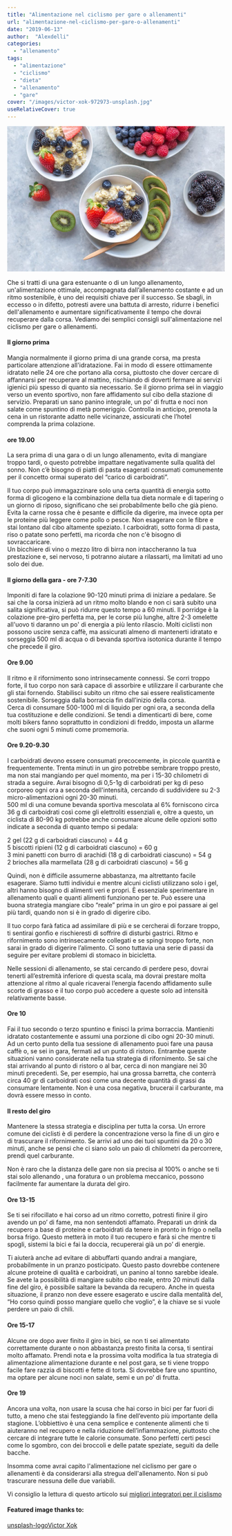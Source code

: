 ```yaml
---
title: "Alimentazione nel ciclismo per gare o allenamenti"
url: "alimentazione-nel-ciclismo-per-gare-o-allenamenti"
date: "2019-06-13"
author:  "Alexdelli"
categories:
  - "allenamento"
tags:
  - "alimentazione"
  - "ciclismo"
  - "dieta"
  - "allenamento"
  - "gare"
cover: "/images/victor-xok-972973-unsplash.jpg"
useRelativeCover: true
---
```


![Alimentazione ciclismo per gare o allenamenti](images/melissa-belanger-544371-unsplash-950x633.jpg)

Che si tratti di una gara estenuante o di un lungo allenamento, un'alimentazione ottimale, accompagnata dall’allenamento costante e ad un ritmo sostenibile, è uno dei requisiti chiave per il successo. Se sbagli, in eccesso o in difetto, potresti avere una battuta di arresto, ridurre i benefici dell'allenamento e aumentare significativamente il tempo che dovrai recuperare dalla corsa. Vediamo dei semplici consigli sull'alimentazione nel ciclismo per gare o allenamenti.

#### Il giorno prima

Mangia normalmente il giorno prima di una grande corsa, ma presta particolare attenzione all'idratazione. Fai in modo di essere ottimamente idratato nelle 24 ore che portano alla corsa, piuttosto che dover cercare di affannarsi per recuperare al mattino, rischiando di doverti fermare ai servizi igienici più spesso di quanto sia necessario. Se il giorno prima sei in viaggio verso un evento sportivo, non fare affidamento sul cibo della stazione di servizio. Preparati un sano panino integrale, un po' di frutta e noci non salate come spuntino di metà pomeriggio. Controlla in anticipo, prenota la cena in un ristorante adatto nelle vicinanze, assicurati che l’hotel comprenda la prima colazione.

#### ore 19.00

La sera prima di una gara o di un lungo allenamento, evita di mangiare troppo tardi, o questo potrebbe impattare negativamente sulla qualità del sonno. Non c’è bisogno di piatti di pasta esagerati consumati comunemente per il concetto ormai superato del “carico di carboidrati”.

Il tuo corpo può immagazzinare solo una certa quantità di energia sotto forma di glicogeno e la combinazione della tua dieta normale e di tapering o un giorno di riposo, significano che sei probabilmente bello che già pieno. Evita la carne rossa che è pesante e difficile da digerire, ma invece opta per le proteine più leggere come pollo o pesce. Non esagerare con le fibre e stai lontano dal cibo altamente speziato. I carboidrati, sotto forma di pasta, riso o patate sono perfetti, ma ricorda che non c'è bisogno di sovraccaricare.  
Un bicchiere di vino o mezzo litro di birra non intaccheranno la tua prestazione e, sei nervoso, ti potranno aiutare a rilassarti, ma limitati ad uno solo dei due.

#### Il giorno della gara - ore 7-7.30

Imponiti di fare la colazione 90-120 minuti prima di iniziare a pedalare. Se sai che la corsa inizierà ad un ritmo molto blando e non ci sarà subito una salita significativa, si può ridurre questo tempo a 60 minuti. Il porridge è la colazione pre-giro perfetta ma, per le corse più lunghe, altre 2-3 omelette all'uovo ti daranno un po' di energia a più lento rilascio. Molti ciclisti non possono uscire senza caffè, ma assicurati almeno di mantenerti idratato e sorseggia 500 ml di acqua o di bevanda sportiva isotonica durante il tempo che precede il giro.

#### Ore 9.00

Il ritmo e il rifornimento sono intrinsecamente connessi. Se corri troppo forte, il tuo corpo non sarà capace di assorbire e utilizzare il carburante che gli stai fornendo. Stabilisci subito un ritmo che sai essere realisticamente sostenibile. Sorseggia dalla borraccia fin dall’inizio della corsa.  
Cerca di consumare 500-1000 ml di liquido per ogni ora, a seconda della tua costituzione e delle condizioni. Se tendi a dimenticarti di bere, come molti bikers fanno soprattutto in condizioni di freddo, imposta un allarme che suoni ogni 5 minuti come promemoria.

#### Ore 9.20-9.30

I carboidrati devono essere consumati precocemente, in piccole quantità e frequentemente. Trenta minuti in un giro potrebbe sembrare troppo presto, ma non stai mangiando per quel momento, ma per i 15-30 chilometri di strada a seguire. Avrai bisogno di 0,5-1g di carboidrati per kg di peso corporeo ogni ora a seconda dell'intensità, cercando di suddividere su 2-3 micro-alimentazioni ogni 20-30 minuti.  
500 ml di una comune bevanda sportiva mescolata al 6% forniscono circa 36 g di carboidrati così come gli elettroliti essenziali e, oltre a questo, un ciclista di 80-90 kg potrebbe anche consumare alcune delle opzioni sotto indicate a seconda di quanto tempo si pedala:


2 gel (22 g di carboidrati ciascuno) = 44 g  
5 biscotti ripieni (12 g di carboidrati ciascuno) = 60 g  
3 mini panetti con burro di arachidi (18 g di carboidrati ciascuno) = 54 g  
2 brioches alla marmellata (28 g di carboidrati ciascuno) = 56 g

Quindi, non è difficile assumerne abbastanza, ma altrettanto facile esagerare. Siamo tutti individui e mentre alcuni ciclisti utilizzano solo i gel, altri hanno bisogno di alimenti veri e propri. È essenziale sperimentare in allenamento quali e quanti alimenti funzionano per te. Può essere una buona strategia mangiare cibo “reale” prima in un giro e poi passare ai gel più tardi, quando non si è in grado di digerire cibo.

Il tuo corpo farà fatica ad assimilare di più e se cercherai di forzare troppo, ti sentirai gonfio e rischieresti di soffrire di disturbi gastrici. Ritmo e rifornimento sono intrinsecamente collegati e se spingi troppo forte, non sarai in grado di digerire l’alimento. Ci sono tuttavia una serie di passi da seguire per evitare problemi di stomaco in bicicletta.

Nelle sessioni di allenamento, se stai cercando di perdere peso, dovrai tenerti all’estremità inferiore di questa scala, ma dovrai prestare molta attenzione al ritmo al quale ricaverai l’energia facendo affidamento sulle scorte di grasso e il tuo corpo può accedere a queste solo ad intensità relativamente basse.

#### Ore 10

Fai il tuo secondo o terzo spuntino e finisci la prima borraccia. Mantieniti idratato costantemente e assumi una porzione di cibo ogni 20-30 minuti.  
Ad un certo punto della tua sessione di allenamento puoi fare una pausa caffè o, se sei in gara, fermati ad un punto di ristoro. Entrambe queste situazioni vanno considerate nella tua strategia di rifornimento. Se sai che stai arrivando al punto di ristoro o al bar, cerca di non mangiare nei 30 minuti precedenti. Se, per esempio, hai una grossa barretta, che conterrà circa 40 gr di carboidrati così come una decente quantità di grassi da consumare lentamente. Non è una cosa negativa, brucerai il carburante, ma dovrà essere messo in conto.

#### Il resto del giro

Mantenere la stessa strategia e disciplina per tutta la corsa. Un errore comune dei ciclisti è di perdere la concentrazione verso la fine di un giro e di trascurare il rifornimento. Se arrivi ad uno dei tuoi spuntini da 20 o 30 minuti, anche se pensi che ci siano solo un paio di chilometri da percorrere, prendi quel carburante.

Non è raro che la distanza delle gare non sia precisa al 100% o anche se ti stai solo allenando , una foratura o un problema meccanico, possono facilmente far aumentare la durata del giro.

#### Ore 13-15

Se ti sei rifocillato e hai corso ad un ritmo corretto, potresti finire il giro avendo un po’ di fame, ma non sentendoti affamato. Preparati un drink da recupero a base di proteine e carboidrati da tenere in pronto in frigo o nella borsa frigo. Questo metterà in moto il tuo recupero e farà si che mentre ti spogli, sistemi la bici e fai la doccia, recupererai già un po’ di energie.

Ti aiuterà anche ad evitare di abbuffarti quando andrai a mangiare, probabilmente in un pranzo posticipato. Questo pasto dovrebbe contenere alcune proteine di qualità e carboidrati, un panino al tonno sarebbe ideale. Se avete la possibilità di mangiare subito cibo reale, entro 20 minuti dalla fine del giro, è possibile saltare la bevanda da recupero. Anche in questa situazione, il pranzo non deve essere esagerato e uscire dalla mentalità del, “Ho corso quindi posso mangiare quello che voglio”, è la chiave se si vuole perdere un paio di chili.

#### Ore 15-17

Alcune ore dopo aver finito il giro in bici, se non ti sei alimentato correttamente durante o non abbastanza presto finita la corsa, ti sentirai molto affamato. Prendi nota e la prossima volta modifica la tua strategia di alimentazione alimentazione durante e nel post gara, se ti viene troppo facile fare razzia di biscotti e fette di torta. Si dovrebbe fare uno spuntino, ma optare per alcune noci non salate, semi e un po’ di frutta.

#### Ore 19

Ancora una volta, non usare la scusa che hai corso in bici per far fuori di tutto, a meno che stai festeggiando la fine dell’evento più importante della stagione. L’obbiettivo è una cena semplice e contenente alimenti che ti aiuteranno nel recupero e nella riduzione dell’infiammazione, piuttosto che cercare di integrare tutte le calorie consumate. Sono perfetti certi pesci come lo sgombro, con dei broccoli e delle patate speziate, seguiti da delle bacche.

Insomma come avrai capito l'alimentazione nel ciclismo per gare o allenamenti è da considerarsi alla stregua dell'allenamento. Non si può trascurare nessuna delle due variabili.

Vi consiglio la lettura di questo articolo sui [migliori integratori per il cislismo](https://alexdelli.it/migliori-integratori-per-ciclismo/)

#### Featured image thanks to:

[unsplash-logoVictor Xok](https://unsplash.com/@xokvictor?utm_medium=referral&utm_campaign=photographer-credit&utm_content=creditBadge "Download free do whatever you want high-resolution photos from Victor Xok")
